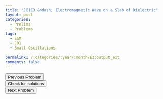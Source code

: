 ```yaml
---
title: "J01E3 &ndash; Electromagnetic Wave on a Slab of Dielectric"
layout: post
categories:
  - Prelims
  - Problems
tags:
  - E&M
  - J01
  - Small Oscillations

permalink: /:categories/:year/:month/E3:output_ext
comments: false
---
```

<object data="2001J3E.pdf" type="application/pdf" width="100%" height="500"></object>

<div class='navbar'>
	<div float='left'><button onclick="window.location='E2.html'" >Previous Problem</button></div>
	<div float='center'><button onclick="window.location='https://princetonprelim.com/prelim/6/'">Check for solutions</button></div>
	<div float='right'><button onclick="window.location='Q1.html'" > Next Problem</button></div>
</div>
